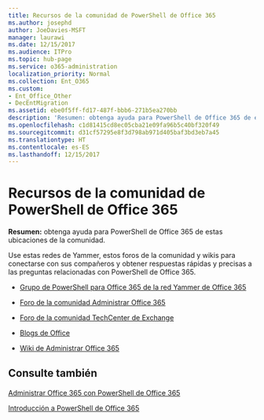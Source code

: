 ```yaml
---
title: Recursos de la comunidad de PowerShell de Office 365
ms.author: josephd
author: JoeDavies-MSFT
manager: laurawi
ms.date: 12/15/2017
ms.audience: ITPro
ms.topic: hub-page
ms.service: o365-administration
localization_priority: Normal
ms.collection: Ent_O365
ms.custom:
- Ent_Office_Other
- DecEntMigration
ms.assetid: ebe0f5ff-fd17-487f-bbb6-271b5ea270bb
description: 'Resumen: obtenga ayuda para PowerShell de Office 365 de estos lugares de la comunidad.'
ms.openlocfilehash: c1d81415cd8ec05cba21e09fa96b5c40bf320f49
ms.sourcegitcommit: d31cf57295e8f3d798ab971d405baf3bd3eb7a45
ms.translationtype: HT
ms.contentlocale: es-ES
ms.lasthandoff: 12/15/2017
---
```

# <a name="office-365-powershell-community-resources"></a>Recursos de la comunidad de PowerShell de Office 365

 **Resumen:** obtenga ayuda para PowerShell de Office 365 de estas ubicaciones de la comunidad.
  
Use estas redes de Yammer, estos foros de la comunidad y wikis para conectarse con sus compañeros y obtener respuestas rápidas y precisas a las preguntas relacionadas con PowerShell de Office 365. 
  
- [Grupo de PowerShell para Office 365 de la red Yammer de Office 365](https://www.yammer.com/itpronetwork/#/threads/inGroup?type=in_group&amp;feedId=4632269)
    
- [Foro de la comunidad Administrar Office 365]((https://community.office365.com/es-ES/f/148.aspx))
    
- [Foro de la comunidad TechCenter de Exchange](https://social.technet.microsoft.com/Forums/exchange/en-US/home?forum=exchangesvrgeneral)
    
- [Blogs de Office]((https://blogs.office.com/))
    
- [Wiki de Administrar Office 365]((https://community.office365.com/es-ES/w/manage/default.aspx))
    
## <a name="see-also"></a>Consulte también

#### 

[Administrar Office 365 con PowerShell de Office 365](manage-office-365-with-office-365-powershell.md)
  
[Introducción a PowerShell de Office 365](getting-started-with-office-365-powershell.md)

